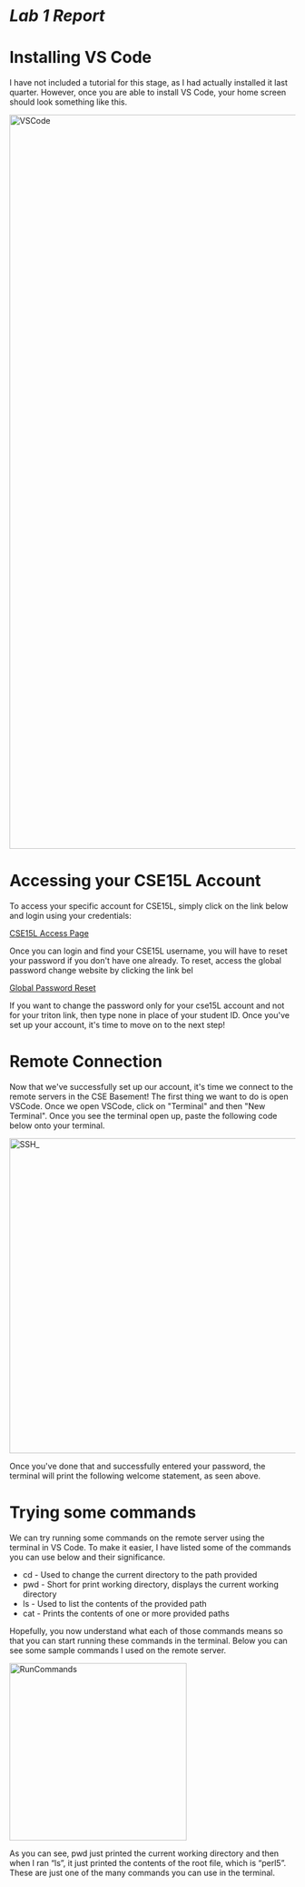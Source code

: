 # *Lab 1 Report*




# Installing VS Code
I have not included a tutorial for this stage, as I had actually installed it last quarter. However, once you are able to install VS Code, your home screen should look something like this.

<img width="1291" alt="VSCode" src="https://user-images.githubusercontent.com/122575272/212447856-06349fce-fc54-435e-87b2-5e5195724a29.png">




# Accessing your CSE15L Account
To access your specific account for CSE15L, simply click on the link below and login using your credentials:


[CSE15L Access Page](https://sdacs.ucsd.edu/~icc/index.php)


Once you can login and find your CSE15L username, you will have to reset your password if you don't have one already. To reset, access the global password change website by clicking the link bel


[Global Password Reset](https://sdacs.ucsd.edu/~icc/password.php)


If you want to change the password only for your cse15L account and not for your triton link, then type none in place of your student ID.
Once you've set up your account, it's time to move on to the next step!

# Remote Connection

Now that we've successfully set up our account, it's time we connect to the remote servers in the CSE Basement! The first thing we want to do is open VSCode. Once we open VSCode, click on "Terminal" and then "New Terminal". Once you see the terminal open up, paste the following code below onto your terminal. 


<img width="554" alt="SSH_" src="https://user-images.githubusercontent.com/122575272/212447510-fbbb662f-5a22-4e65-adaf-f41df3201249.png">


Once you've done that and successfully entered your password, the terminal will print the following welcome statement, as seen above.

# Trying some commands

We can try running some commands on the remote server using the terminal in VS Code. To make it easier, I have listed some of the commands you can use below and their significance.


* cd - Used to change the current directory to the path provided
* pwd - Short for print working directory, displays the current working directory
* ls - Used to list the contents of the provided path
* cat - Prints the contents of one or more provided paths

Hopefully, you now understand what each of those commands means so that you can start running these commands in the terminal. Below you can see some sample commands I used on the remote server.


<img width="312" alt="RunCommands" src="https://user-images.githubusercontent.com/122575272/212448564-0db1f9e2-223d-43c4-a10c-db4993f2f715.png">

As you can see, pwd just printed the current working directory and then when I ran “ls”, it just printed the contents of the root file, which is “perl5”. These are just one of the many commands you can use in the terminal.


